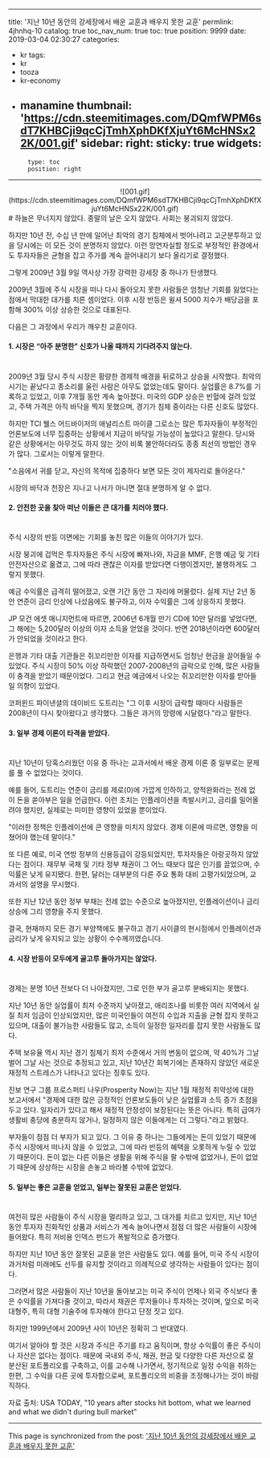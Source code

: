 
---
title: '지난 10년 동안의 강세장에서 배운 교훈과 배우지 못한 교훈'
permlink: 4jhnhq-10
catalog: true
toc_nav_num: true
toc: true
position: 9999
date: 2019-03-04 02:30:27
categories:
- kr
tags:
- kr
- tooza
- kr-economy
- manamine
thumbnail: 'https://cdn.steemitimages.com/DQmfWPM6sdT7KHBCji9qcCjTmhXphDKfXjuYt6McHNSx22K/001.gif'
sidebar:
    right:
        sticky: true
widgets:
    -
        type: toc
        position: right
---


<center>
![001.gif](https://cdn.steemitimages.com/DQmfWPM6sdT7KHBCji9qcCjTmhXphDKfXjuYt6McHNSx22K/001.gif)
</center>
#
하늘은 무너지지 않았다. 종말의 날은 오지 않았다. 사회는 붕괴되지 않았다.

하지만 10년 전, 수십 년 만에 일어난 최악의 경기 침체에서 벗어나려고 고군분투하고 있을 당시에는 이 모든 것이 분명하지 않았다. 이런 망연자실할 정도로 부정적인 환경에서도 투자자들은 균형을 잡고 주가를 계속 끌어내리기 보다 올리기로 결정했다. 

그렇게 2009년 3월 9일 역사상 가장 강력한 강세장 중 하나가 탄생했다.

2009년 3월에 주식 시장을 떠나 다시 돌아오지 못한 사람들은 엄청난 기회를 잃었다는 점에서 막대한 대가를 치른 셈이었다. 이후 시장 반등은 윌셔 5000 지수가 배당금을 포함해 300% 이상 상승한 것으로 대표된다. 

다음은 그 과정에서 우리가 깨우친 교훈이다.

#### 1. 시장은 “아주 분명한” 신호가 나올 때까지 기다려주지 않는다.
#
2009년 3월 당시 주식 시장은 황량한 경제적 배경을 뒤로하고 상승을 시작했다. 최악의 시기는 끝났다고 종소리를 울린 사람은 아무도 없었는데도 말이다. 실업률은 8.7%를 기록하고 있었고, 이후 7개월 동안 계속 높아졌다. 미국의 GDP 상승은 빈혈에 걸려 있었고, 주택 가격은 아직 바닥을 찍지 못했으며, 경기가 침체 중이라는 다른 신호도 많았다.

하지만 TCI 웰스 어드바이저의 애널리스트 마이클 그로소는 많은 투자자들이 부정적인 언론보도에 너무 집중하는 상황에서 지금이 바닥일 가능성이 높았다고 말한다. 당시와 같은 상황에서는 아무것도 하지 않는 것이 비록 불안하더라도 종종 최선의 방법인 경우가 많다. 그로서는 이렇게 말한다.

"소음에서 귀를 닫고, 자신의 목적에 집중하다 보면 모든 것이 제자리로 돌아온다." 

시장의 바닥과 천장은 지나고 나서가 아니면 절대 분명하게 알 수 없다.

#### 2. 안전한 곳을 찾아 떠난 이들은 큰 대가를 치러야 했다.
#
주식 시장의 반등 이면에는 기회를 놓친 많은 이들의 이야기가 있다.

시장 붕괴에 겁먹은 투자자들은 주식 시장에 빠져나와, 자금을 MMF, 은행 예금 및 기타 안전자산으로 옮겼고, 그에 따라 괜찮은 이자를 받았다면 다행이겠지만, 불행하게도 그렇지 못했다. 

예금 수익률은 급격히 떨어졌고, 오랜 기간 동안 그 자리에 머물렀다. 실제 지난 2년 동안 연준이 금리 인상에 나섰음에도 불구하고, 이자 수익률은 그에 상응하지 못했다.

JP 모건 에셋 매니지먼트에 따르면, 2006년 6개월 만기 CD에 10만 달러를 넣었다면, 그 해에는 5,200달러 이상의 이자 소득을 얻었을 것이다. 반면 2018년이라면 600달러가 안되었을 것이라고 한다. 

은행과 기타 대출 기관들은 쥐꼬리만한 이자를 지급하면서도 엄청난 현금을 끌어들일 수 있었다. 주식 시장이 50% 이상 하락했던 2007-2008년의 급락으로 인해, 많은 사람들이 충격을 받았기 때문이었다. 그리고 현금 예금에서 나오는 쥐꼬리만한 이자를 받아들일 의향이 있었다.

코퍼윈드 파이낸셜의 데이비드 도트리는 "그 이후 시장이 급락할 때마다 사람들은 2008년이 다시 찾아왔다고 생각했다. 그들은 과거의 망령에 시달렸다."라고 말한다.

#### 3. 일부 경제 이론이 타격을 받았다.
#
지난 10년이 당혹스러웠던 이유 중 하나는 교과서에서 배운 경제 이론 중 일부로는 문제를 풀 수 없었다는 것이다. 

예를 들어, 도트리는 연준이 금리를 제로(0)에 가깝게 인하하고, 양적완화라는 전례 없이 돈을 쏟아부은 일을 언급한다. 이런 조치는 인플레이션을 촉발시키고, 금리를 밀어올려야 했지만, 실제로는 미미한 영향이 있었을 뿐이었다. 

"이러한 정책은 인플레이션에 큰 영향을 미치지 않았다. 경제 이론에 따르면, 영향을 미쳤어야 했는데 말이다."

또 다른 예로, 미국 연방 정부의 신용등급이 강등되었지만, 투자자들은 아랑곳하지 않았다는 점이다. 재무부 국채 및 기타 정부 채권이 그 어느 때보다 많은 인기를 끌었으며, 수익률은 낮게 유지됐다. 한편, 달러는 대부분의 다른 주요 통화 대비 고평가되었으며, 교과서의 설명을 무시했다.
 
또한 지난 12년 동안 정부 부채는 전례 없는 수준으로 높아졌지만, 인플레이션이나 금리 상승에 그리 영향을 주지 못했다. 

결국, 현재까지 모든 경기 부양책에도 불구하고 경기 사이클의 현시점에서 인플레이션과 금리가 낮게 유지되고 있는 상황이 수수께끼였습니다.

#### 4. 시장 반등이 모두에게 골고루 돌아가지는 않았다.
#
경제는 분명 10년 전보다 더 나아졌지만, 그로 인한 부가 골고루 분배되지는 못했다.

지난 10년 동안 실업률이 최저 수준까지 낮아졌고, 애리조나를 비롯한 여러 지역에서 실질 최저 임금이 인상되었지만, 많은 미국인들이 여전히 수입과 지출을 균형 잡지 못하고 있으며, 대출이 불가능한 사람들도 많고, 소득이 일정한 일자리를 잡지 못한 사람들도 많다. 

주택 보유율 역시 지난 경기 침체기 최저 수준에서 거의 변동이 없으며, 약 40%가 그날 벌어 그날 사는 것으로 추정되고 있고, 지난 10년간 회복기에는 존재하지 않았던 새로운 재정적 스트레스가 나타나고 있다는 징후도 있다.

진보 연구 그룹 프로스퍼티 나우(Prosperity Now)는 지난 1월 재정적 취약성에 대한 보고서에서 "경제에 대한 많은 긍정적인 언론보도들이 낮은 실업률과 소득 증가 초점을 두고 있다. 일자리가 있다고 해서 재정적 안정성이 보장된다는 뜻은 아니다. 특히 급여가 생활비 충당에 충분하지 않거나, 일정하지 않은 이들에게는 더 그렇다."라고 밝혔다. 

부자들이 점점 더 부자가 되고 있다. 그 이유 중 하나는 그들에게는 돈이 있었기 때문에 주식 시장에서 떠나지 않을 수 있었고, 그에 따라 반등의 혜택을 오롯하게 누릴 수 있었기 때문이다. 돈이 없는 다른 이들은 생활을 위해 주식을 팔 수밖에 없었거나, 돈이 없었기 때문에 상상하는 시장을 손놓고 바라볼 수밖에 없었다. 

#### 5. 일부는 좋은 교훈을 얻었고, 일부는 잘못된 교훈은 얻었다.
#
여전히 많은 사람들이 주식 시장을 멀리하고 있고, 그 대가를 치르고 있지만, 지난 10년 동안 투자자 친화적인 상품과 서비스가 계속 늘어나면서 점점 더 많은 사람들이 시장에 들어왔다. 특히 저비용 인덱스 펀드가 폭발적으로 증가했다. 

하지만 지난 10년 동안 잘못된 교훈을 얻은 사람들도 있다. 예를 들어, 미국 주식 시장이 과거처럼 미래에도 선두를 유지할 것이라고 의례적으로 생각하는 사람들이 있다는 점이다. 

그러면서 많은 사람들이 지난 10년을 돌아보고는 미국 주식이 언제나 외국 주식보다 좋은 수익률을 가져다줄 것이고, 따라서 채권은 루저들이나 투자하는 것이며, 앞으로 미국 대형주, 특히 대형 기술주에 투자해야 한다고 단정 짓고 있다. 

하지만 1999년에서 2009년 사이 10년은 정확히 그 반대였다. 

여기서 알아야 할 것은 시장과 주식은 주기를 타고 움직이며, 항상 수익률이 좋은 주식이나 자산은 없다는 점이다. 때문에 국내외 주식, 채권, 현금 및 다양한 다른 자산으로 잘 분산된 포트폴리오를 구축하고, 이를 고수해 나가면서, 정기적으로 일정 수익을 취하는 한편, 그 수익을 다른 곳에 투자함으로써, 포트폴리오의 비중을 조정해나가는 것이 바람직하다. 

자료 출처: USA TODAY, "10 years after stocks hit bottom, what we learned and what we didn't during bull market"

- - -

This page is synchronized from the post: ['지난 10년 동안의 강세장에서 배운 교훈과 배우지 못한 교훈'](https://steemit.com/@pius.pius/4jhnhq-10)
